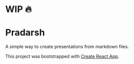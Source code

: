 # WIP :fire:

# Pradarsh

A simple way to create presentations from markdown files.

This project was bootstrapped with [Create React App](https://github.com/facebook/create-react-app).
